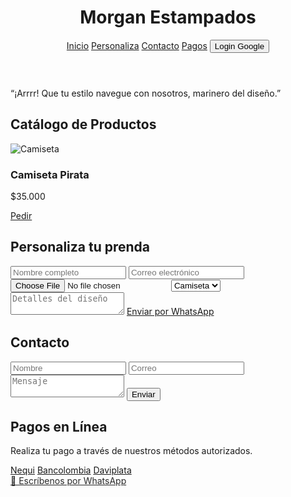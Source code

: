 <!DOCTYPE html>
<html lang="es">
<head>
  <meta charset="UTF-8" />
  <meta name="viewport" content="width=device-width, initial-scale=1.0" />
  <title>Morgan Estampados</title>
  <script src="https://cdn.tailwindcss.com"></script>
  <script src="https://www.gstatic.com/firebasejs/9.6.1/firebase-app-compat.js"></script>
  <script src="https://www.gstatic.com/firebasejs/9.6.1/firebase-auth-compat.js"></script>
  <style>
    .parpadea {
      animation: blink 1s infinite;
    }
    @keyframes blink {
      0%, 100% { opacity: 1; }
      50% { opacity: 0.3; }
    }
  </style>
</head>
<body class="bg-gray-100 text-gray-900">
  <!-- Barra de navegación -->
  <header class="bg-red-700 text-white p-4 shadow-md flex justify-between items-center">
    <h1 class="text-2xl font-bold">Morgan Estampados</h1>
    <nav class="space-x-4">
      <a href="#catalogo" class="hover:underline">Inicio</a>
      <a href="#personaliza" class="hover:underline">Personaliza</a>
      <a href="#contacto" class="hover:underline">Contacto</a>
      <a href="#pagos" class="hover:underline">Pagos</a>
      <button id="loginBtn" class="bg-white text-red-700 px-2 py-1 rounded">Login Google</button>
    </nav>
  </header>

  <!-- Frase Pirata -->
  <section class="bg-black text-white text-center p-2 text-lg italic">
    <p>“¡Arrrr! Que tu estilo navegue con nosotros, marinero del diseño.”</p>
  </section>

  <!-- Catálogo de productos -->
  <section id="catalogo" class="p-6">
    <h2 class="text-3xl font-semibold text-center mb-6">Catálogo de Productos</h2>
    <div class="grid grid-cols-1 md:grid-cols-4 gap-6" id="catalogo-grid">
      <div class="bg-white p-4 rounded shadow">
        <img src="https://via.placeholder.com/300x300?text=Camiseta" alt="Camiseta" class="w-full mb-2">
        <h3 class="font-bold">Camiseta Pirata</h3>
        <p>$35.000</p>
        <a href="https://wa.link/ru46tm" target="_blank" class="mt-2 inline-block bg-red-700 text-white px-4 py-1 rounded">Pedir</a>
      </div>
    </div>
    <script>
      document.addEventListener("DOMContentLoaded", () => {
        const catalogo = document.getElementById("catalogo-grid");
        for(let i=2; i<=20; i++) {
          const div = document.createElement('div');
          div.className = "bg-white p-4 rounded shadow";
          div.innerHTML = `
            <img src="https://via.placeholder.com/300x300?text=Producto+${i}" alt="Producto ${i}" class="w-full mb-2">
            <h3 class="font-bold">Producto ${i}</h3>
            <p>$${20000 + i * 500}</p>
            <a href="https://wa.link/ru46tm" target="_blank" class="mt-2 inline-block bg-red-700 text-white px-4 py-1 rounded">Pedir</a>
          `;
          catalogo.appendChild(div);
        }
      });
    </script>
  </section>

  <!-- Personaliza tu prenda -->
  <section id="personaliza" class="p-6 bg-white">
    <h2 class="text-2xl font-bold text-center mb-4">Personaliza tu prenda</h2>
    <form class="max-w-xl mx-auto space-y-4">
      <input type="text" placeholder="Nombre completo" class="w-full border p-2 rounded">
      <input type="email" placeholder="Correo electrónico" class="w-full border p-2 rounded">
      <input type="file" class="w-full border p-2 rounded">
      <select class="w-full border p-2 rounded">
        <option>Camiseta</option>
        <option>Gorra</option>
        <option>Tote Bag</option>
      </select>
      <textarea placeholder="Detalles del diseño" class="w-full border p-2 rounded"></textarea>
      <a href="https://wa.link/ru46tm" target="_blank" class="block bg-red-700 text-white px-4 py-2 text-center rounded">Enviar por WhatsApp</a>
    </form>
  </section>

  <!-- Contacto -->
  <section id="contacto" class="p-6">
    <h2 class="text-2xl font-bold text-center mb-4">Contacto</h2>
    <form class="max-w-xl mx-auto space-y-4">
      <input type="text" placeholder="Nombre" class="w-full border p-2 rounded">
      <input type="email" placeholder="Correo" class="w-full border p-2 rounded">
      <textarea placeholder="Mensaje" class="w-full border p-2 rounded"></textarea>
      <button class="bg-red-700 text-white px-4 py-2 rounded">Enviar</button>
    </form>
  </section>

  <!-- Pagos en línea -->
  <section id="pagos" class="p-6 bg-white">
    <h2 class="text-2xl font-bold text-center mb-4">Pagos en Línea</h2>
    <p class="text-center mb-2">Realiza tu pago a través de nuestros métodos autorizados.</p>
    <div class="flex flex-wrap justify-center gap-4">
      <a href="#" class="bg-green-600 text-white px-4 py-2 rounded">Nequi</a>
      <a href="#" class="bg-yellow-500 text-white px-4 py-2 rounded">Bancolombia</a>
      <a href="#" class="bg-blue-700 text-white px-4 py-2 rounded">Daviplata</a>
    </div>
  </section>

  <!-- Botón flotante de WhatsApp parpadeante -->
  <a href="https://wa.link/ru46tm" target="_blank" class="fixed bottom-6 right-6 bg-green-500 text-white p-4 rounded-full shadow-lg parpadea text-xl font-bold">
    📩 Escríbenos por WhatsApp
  </a>

  <!-- Script Firebase Login Google (configuración pendiente) -->
  <script>
    const loginBtn = document.getElementById("loginBtn");
    loginBtn.addEventListener("click", () => alert("Login con Google próximamente disponible"));
  </script>
</body>
</html>
